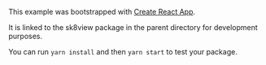 This example was bootstrapped with [Create React App](https://github.com/facebook/create-react-app).

It is linked to the sk8view package in the parent directory for development purposes.

You can run `yarn install` and then `yarn start` to test your package.
